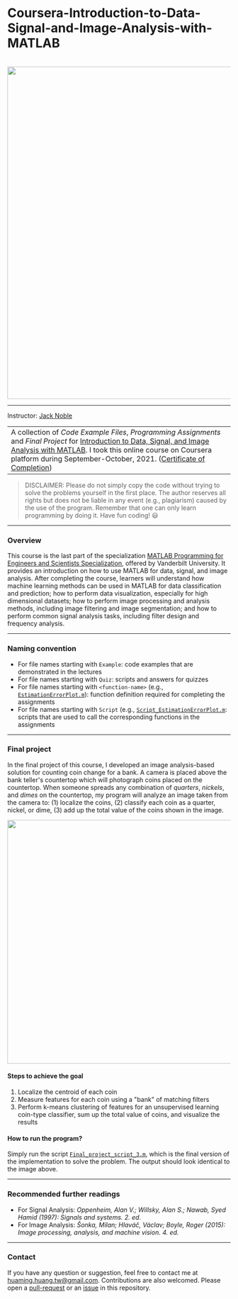 Coursera-Introduction-to-Data-Signal-and-Image-Analysis-with-MATLAB
===================================================================

<p align="center">
  <br>
  <a href="https://www.coursera.org/account/accomplishments/specialization/certificate/C6WLL6S9ETED"><img src="https://user-images.githubusercontent.com/43208378/138588622-b638d120-819b-4af5-b470-625ecb7d04fe.png" width=750></a>
  <br>
</p>

---

Instructor: [Jack Noble](https://www.coursera.org/instructor/jacknoble)

<table>
<tr>
<td>
A collection of <i>Code Example Files</i>, <i>Programming Assignments</i> and <i>Final Project</i> for <a href="https://www.coursera.org/learn/matlab-image-processing">Introduction to Data, Signal, and Image Analysis with MATLAB</a>.
I took this online course on Coursera platform during September-October, 2021. (<a href="https://www.coursera.org/account/accomplishments/certificate/EAAHRSKXQR7A">Certificate of Completion</a>)
</td>
</tr>
</table>

> DISCLAIMER: Please do not simply copy the code without trying to solve the problems yourself in the first place. The author reserves all rights but does not be liable in any event (e.g., plagiarism) caused by the use of the program. Remember that one can only learn programming by doing it. Have fun coding! 😃

---

### Overview
This course is the last part of the specialization [MATLAB Programming for Engineers and Scientists Specialization](https://www.coursera.org/specializations/matlab-programming-engineers-scientists), offered by Vanderbilt University.
It provides an introduction on how to use MATLAB for data, signal, and image analysis. After completing the course, learners will understand how machine learning methods can be used in MATLAB for data classification and prediction; 
how to perform data visualization, especially for high dimensional datasets; how to perform image processing and analysis methods, including image filtering and image segmentation; 
and how to perform common signal analysis tasks, including filter design and frequency analysis.

---

### Naming convention

- For file names starting with `Example`: code examples that are demonstrated in the lectures
- For file names starting with `Quiz`: scripts and answers for quizzes
- For file names starting with `<function-name>` (e.g., [`EstimationErrorPlot.m`](./1-Data_Analysis/6-Data_Prediction/EstimationErrorPlot.m)): function definition required for completing the assignments
- For file names starting with `Script` (e.g., [`Script_EstimationErrorPlot.m`](./1-Data_Analysis/6-Data_Prediction/Script_EstimationErrorPlot.m): scripts that are used to call the corresponding functions in the assignments

---

### Final project

In the final project of this course, I developed an image analysis-based solution for counting coin change for a bank.
A camera is placed above the bank teller's countertop which will photograph coins placed on the countertop.
When someone spreads any combination of *quarters*, *nickels*, and *dimes* on the countertop, my program will analyze an image taken from the camera to:
(1) localize the coins, (2) classify each coin as a quarter, nickel, or dime, (3) add up the total value of the coins shown in the image.

<p align="center">
  <img width="550" src="https://user-images.githubusercontent.com/43208378/138589111-2280989e-2db0-4267-9620-12e43ab7b4db.png">
</p>

#### Steps to achieve the goal

1. Localize the centroid of each coin 
2. Measure features for each coin using a "bank" of matching filters 
3. Perform k-means clustering of features for an unsupervised learning coin-type classifier, sum up the total value of coins, and visualize the results

#### How to run the program?
Simply run the script [`Final_project_script_3.m`](./Final_Project/Final_project_script_3.m), which is the final version of the implementation to solve the problem. The output should look identical to the image above. 

---

### Recommended further readings
- For Signal Analysis: *Oppenheim, Alan V.; Willsky, Alan S.; Nawab, Syed Hamid (1997): Signals and systems. 2. ed.*
- For Image Analysis: *Šonka, Milan; Hlaváč, Václav; Boyle, Roger (2015): Image processing, analysis, and machine vision. 4. ed.*

---

### Contact
If you have any question or suggestion, feel free to contact me at huaming.huang.tw@gmail.com. Contributions are also welcomed. Please open a [pull-request](https://github.com/hmhuang0501/Coursera-Introduction-to-Data-Signal-and-Image-Analysis-with-MATLAB/compare) or an [issue](https://github.com/hmhuang0501/Coursera-Introduction-to-Data-Signal-and-Image-Analysis-with-MATLAB/issues/new) in this repository. 
